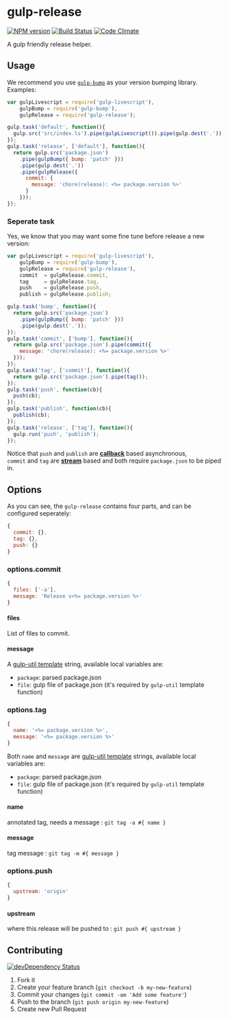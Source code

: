# gulp-release

[![NPM version](https://badge.fury.io/js/gulp-release.png)](http://badge.fury.io/js/gulp-release) [![Build Status](https://secure.travis-ci.org/tomchentw/gulp-release.png)](http://travis-ci.org/tomchentw/gulp-release) [![Code Climate](https://codeclimate.com/github/tomchentw/gulp-release.png)](https://codeclimate.com/github/tomchentw/gulp-release)

A gulp friendly release helper.


## Usage

We recommend you use [`gulp-bump`](https://github.com/stevelacy/gulp-bump) as your version bumping library. Examples:  

```javascript
var gulpLivescript = require('gulp-livescript'),
    gulpBump = require('gulp-bump'),
    gulpRelease = require('gulp-release');

gulp.task('default', function(){
  gulp.src('src/index.ls').pipe(gulpLivescript()).pipe(gulp.dest('.'));
});
gulp.task('release', ['default'], function(){
  return gulp.src('package.json')
    .pipe(gulpBump({ bump: 'patch' }))
    .pipe(gulp.dest('.'))
    .pipe(gulpRelease({
      commit: {
        message: 'chore(release): <%= package.version %>'
      }
    }));
});
```

### Seperate task
Yes, we know that you may want some fine tune before release a new version:  

```javascript
var gulpLivescript = require('gulp-livescript'),
    gulpBump = require('gulp-bump'),
    gulpRelease = require('gulp-release'),
    commit  = gulpRelease.commit,
    tag     = gulpRelease.tag,
    push    = gulpRelease.push,
    publish = gulpRelease.publish;

gulp.task('bump', function(){
  return gulp.src('package.json')
    .pipe(gulpBump({ bump: 'patch' }))
    .pipe(gulp.dest('.'));
});
gulp.task('commit', ['bump'], function(){
  return gulp.src('package.json').pipe(commit({
    message: 'chore(release): <%= package.version %>'
  }));
});
gulp.task('tag', ['commit'], function(){
  return gulp.src('package.json').pipe(tag());
});
gulp.task('push', function(cb){
  push(cb);
});
gulp.task('publish', function(cb){
  publish(cb);
});
gulp.task('release', ['tag'], function(){
  gulp.run('push', 'publish');
});
``` 

Notice that `push` and `publish` are [**callback**](https://github.com/gulpjs/gulp#accept-a-callback) based asynchronous,  
`commit` and `tag` are [**stream**](https://github.com/gulpjs/gulp#return-a-stream) based and both require `package.json` to be piped in.

## Options

As you can see, the `gulp-release` contains four parts, and can be configured seperately:

```javascript
{
  commit: {},
  tag: {},
  push: {}
}
```

### options.commit
```javascript
{
  files: ['-a'],
  message: 'Release v<%= package.version %>'
}
```

#### files
List of files to commit.

#### message
A [gulp-util template](https://github.com/gulpjs/gulp-util#templatestring-data) string, available local variables are:

* `package`: parsed package.json
* `file`: gulp file of package.json (it's required by `gulp-util` template function)

### options.tag
```javascript
{
  name: '<%= package.version %>',
  message: '<%= package.version %>'
}
```

Both `name` and `message` are [gulp-util template](https://github.com/gulpjs/gulp-util#templatestring-data) strings, available local variables are:

* `package`: parsed package.json
* `file`: gulp file of package.json (it's required by `gulp-util` template function)

#### name
annotated tag, needs a message : `git tag -a #{ name }`

#### message
tag message : `git tag -m #{ message }`


### options.push
```javascript
{
  upstream: 'origin'
}
```

#### upstream
where this release will be pushed to : `git push #{ upstream }`


## Contributing

[![devDependency Status](https://david-dm.org/tomchentw/gulp-release/dev-status.png?branch=master)](https://david-dm.org/tomchentw/gulp-release#info=devDependencies)

1. Fork it
2. Create your feature branch (`git checkout -b my-new-feature`)
3. Commit your changes (`git commit -am 'Add some feature'`)
4. Push to the branch (`git push origin my-new-feature`)
5. Create new Pull Request
